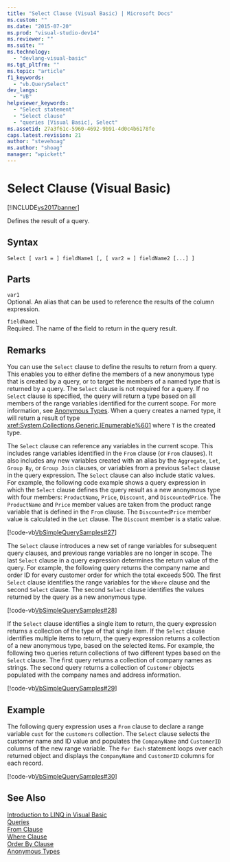 ```yaml
---
title: "Select Clause (Visual Basic) | Microsoft Docs"
ms.custom: ""
ms.date: "2015-07-20"
ms.prod: "visual-studio-dev14"
ms.reviewer: ""
ms.suite: ""
ms.technology: 
  - "devlang-visual-basic"
ms.tgt_pltfrm: ""
ms.topic: "article"
f1_keywords: 
  - "vb.QuerySelect"
dev_langs: 
  - "VB"
helpviewer_keywords: 
  - "Select statement"
  - "Select clause"
  - "queries [Visual Basic], Select"
ms.assetid: 27a3f61c-5960-4692-9b91-4d0c4b6178fe
caps.latest.revision: 21
author: "stevehoag"
ms.author: "shoag"
manager: "wpickett"
---
```

# Select Clause (Visual Basic)
[!INCLUDE[vs2017banner](../../../includes/vs2017banner.md)]

Defines the result of a query.  
  
## Syntax  
  
```  
Select [ var1 = ] fieldName1 [, [ var2 = ] fieldName2 [...] ]  
```  
  
## Parts  
 `var1`  
 Optional. An alias that can be used to reference the results of the column expression.  
  
 `fieldName1`  
 Required. The name of the field to return in the query result.  
  
## Remarks  
 You can use the `Select` clause to define the results to return from a query. This enables you to either define the members of a new anonymous type that is created by a query, or to target the members of a named type that is returned by a query. The `Select` clause is not required for a query. If no `Select` clause is specified, the query will return a type based on all members of the range variables identified for the current scope. For more information, see [Anonymous Types](../../../visual-basic/programming-guide/language-features/objects-and-classes/anonymous-types.md). When a query creates a named type, it will return a result of type <xref:System.Collections.Generic.IEnumerable%601> where `T` is the created type.  
  
 The `Select` clause can reference any variables in the current scope. This includes range variables identified in the `From` clause (or `From` clauses). It also includes any new variables created with an alias by the `Aggregate`, `Let`, `Group By`, or `Group Join` clauses, or variables from a previous `Select` clause in the query expression. The `Select` clause can also include static values. For example, the following code example shows a query expression in which the `Select` clause defines the query result as a new anonymous type with four members: `ProductName`, `Price`, `Discount`, and `DiscountedPrice`. The `ProductName` and `Price` member values are taken from the product range variable that is defined in the `From` clause. The `DiscountedPrice` member value is calculated in the `Let` clause. The `Discount` member is a static value.  
  
 [!code-vb[VbSimpleQuerySamples#27](../../../visual-basic/language-reference/queries/codesnippet/visualbasic/VbSimpleQuerySamples/QuerySamples1.vb#27)]  
  
 The `Select` clause introduces a new set of range variables for subsequent query clauses, and previous range variables are no longer in scope. The last `Select` clause in a query expression determines the return value of the query. For example, the following query returns the company name and order ID for every customer order for which the total exceeds 500. The first `Select` clause identifies the range variables for the `Where` clause and the second `Select` clause. The second `Select` clause identifies the values returned by the query as a new anonymous type.  
  
 [!code-vb[VbSimpleQuerySamples#28](../../../visual-basic/language-reference/queries/codesnippet/visualbasic/VbSimpleQuerySamples/QuerySamples1.vb#28)]  
  
 If the `Select` clause identifies a single item to return, the query expression returns a collection of the type of that single item. If the `Select` clause identifies multiple items to return, the query expression returns a collection of a new anonymous type, based on the selected items. For example, the following two queries return collections of two different types based on the `Select` clause. The first query returns a collection of company names as strings. The second query returns a collection of `Customer` objects populated with the company names and address information.  
  
 [!code-vb[VbSimpleQuerySamples#29](../../../visual-basic/language-reference/queries/codesnippet/visualbasic/VbSimpleQuerySamples/QuerySamples1.vb#29)]  
  
## Example  
 The following query expression uses a `From` clause to declare a range variable `cust` for the `customers` collection. The `Select` clause selects the customer name and ID value and populates the `CompanyName` and `CustomerID` columns of the new range variable. The `For Each` statement loops over each returned object and displays the `CompanyName` and `CustomerID` columns for each record.  
  
 [!code-vb[VbSimpleQuerySamples#30](../../../visual-basic/language-reference/queries/codesnippet/visualbasic/VbSimpleQuerySamples/QuerySamples1.vb#30)]  
  
## See Also  
 [Introduction to LINQ in Visual Basic](../../../visual-basic/programming-guide/language-features/linq/introduction-to-linq.md)   
 [Queries](../../../visual-basic/language-reference/queries/queries.md)   
 [From Clause](../../../visual-basic/language-reference/queries/from-clause.md)   
 [Where Clause](../../../visual-basic/language-reference/queries/where-clause.md)   
 [Order By Clause](../../../visual-basic/language-reference/queries/order-by-clause.md)   
 [Anonymous Types](../../../visual-basic/programming-guide/language-features/objects-and-classes/anonymous-types.md)